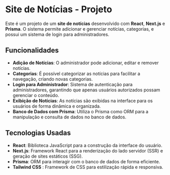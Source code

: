 # Site de Notícias - Projeto

Este é um projeto de um **site de notícias** desenvolvido com **React**, **Next.js** e **Prisma**. O sistema permite adicionar e gerenciar notícias, categorias, e possui um sistema de login para administradores.

## Funcionalidades

- **Adição de Notícias**: O administrador pode adicionar, editar e remover notícias.
- **Categorias**: É possível categorizar as notícias para facilitar a navegação, criando novas categorias.
- **Login para Administrador**: Sistema de autenticação para administradores, garantindo que apenas usuários autorizados possam gerenciar o conteúdo.
- **Exibição de Notícias**: As notícias são exibidas na interface para os usuários de forma dinâmica e organizada.
- **Banco de Dados com Prisma**: Utiliza o Prisma como ORM para a manipulação e consulta de dados no banco de dados.

## Tecnologias Usadas

- **React**: Biblioteca JavaScript para a construção da interface do usuário.
- **Next.js**: Framework React para a renderização do lado servidor (SSR) e geração de sites estáticos (SSG).
- **Prisma**: ORM para interagir com o banco de dados de forma eficiente.
- **Tailwind CSS** : Framework de CSS para estilização rápida e responsiva.



